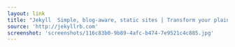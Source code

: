 ```yaml
---
layout: link
title: "Jekyll  Simple, blog-aware, static sites | Transform your plain text into static websites and blogs"
source: 'http://jekyllrb.com'
screenshot: 'screenshots/116c83b0-9b89-4afc-b474-7e9521c4c885.jpg'
---
```


